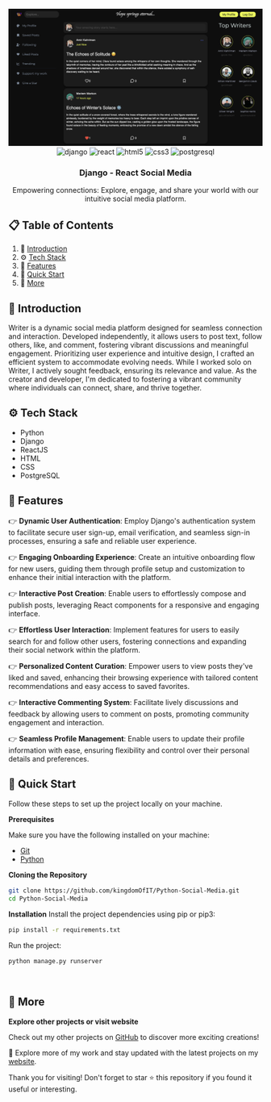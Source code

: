 <div align="center">
  <br />
    <img src="https://github.com/kingdomOfIT/Python-Social-Media/blob/main/media/img/SM-Image.png" alt="Project Banner">
  <br />
  <div>
    <img src="https://img.shields.io/badge/-Django-black?style=for-the-badge&logoColor=white&logo=django&color=092E20" alt="django" />
    <img src="https://img.shields.io/badge/-REACT-black?style=for-the-badge&logoColor=black&logo=react&color=61dbfb" alt="react" />
    <img src="https://img.shields.io/badge/-HTML-black?style=for-the-badge&logoColor=white&logo=html5&color=e34c26" alt="html5" />
    <img src="https://img.shields.io/badge/-css-black?style=for-the-badge&logoColor=white&logo=css3&color=264de4" alt="css3" />
    <img src="https://img.shields.io/badge/-Postgresql-black?style=for-the-badge&logoColor=white&logo=postgresql&color=00008B" alt="postgresql" />
  </div>

  <h3 align="center">Django - React Social Media</h3>

   <div align="center">
    Empowering connections: Explore, engage, and share your world with our intuitive social media platform.
    </div>
</div>

## 📋 <a name="table">Table of Contents</a>

1. 🤖 [Introduction](#introduction)
2. ⚙️ [Tech Stack](#tech-stack)
3. 🔋 [Features](#features)
4. 🤸 [Quick Start](#quick-start)
5. 🚀 [More](#more)


## <a name="introduction">🤖 Introduction</a>

Writer is a dynamic social media platform designed for seamless connection and interaction. Developed independently, it allows users to post text, follow others, like, and comment, fostering vibrant discussions and meaningful engagement. Prioritizing user experience and intuitive design, I crafted an efficient system to accommodate evolving needs. While I worked solo on Writer, I actively sought feedback, ensuring its relevance and value. As the creator and developer, I'm dedicated to fostering a vibrant community where individuals can connect, share, and thrive together.


## <a name="tech-stack">⚙️ Tech Stack</a>

- Python
- Django
- ReactJS
- HTML
- CSS
- PostgreSQL

## <a name="features">🔋 Features</a>

👉 **Dynamic User Authentication**: Employ Django's authentication system to facilitate secure user sign-up, email verification, and seamless sign-in processes, ensuring a safe and reliable user experience.

👉 **Engaging Onboarding Experience**: Create an intuitive onboarding flow for new users, guiding them through profile setup and customization to enhance their initial interaction with the platform.

👉 **Interactive Post Creation**: Enable users to effortlessly compose and publish posts, leveraging React components for a responsive and engaging interface.

👉 **Effortless User Interaction**: Implement features for users to easily search for and follow other users, fostering connections and expanding their social network within the platform.

👉 **Personalized Content Curation**: Empower users to view posts they've liked and saved, enhancing their browsing experience with tailored content recommendations and easy access to saved favorites.

👉 **Interactive Commenting System**: Facilitate lively discussions and feedback by allowing users to comment on posts, promoting community engagement and interaction.

👉 **Seamless Profile Management**: Enable users to update their profile information with ease, ensuring flexibility and control over their personal details and preferences.

## <a name="quick-start">🤸 Quick Start</a>

Follow these steps to set up the project locally on your machine.

**Prerequisites**

Make sure you have the following installed on your machine:

- [Git](https://git-scm.com/)
- [Python](https://www.python.org/)

**Cloning the Repository**

```bash
git clone https://github.com/kingdomOfIT/Python-Social-Media.git
cd Python-Social-Media
```

**Installation**
Install the project dependencies using pip or pip3:

```bash
pip install -r requirements.txt
```

Run the project:

```bash
python manage.py runserver
```

<br />

## <a name="more">🚀 More</a>

**Explore other projects or visit website**

Check out my other projects on <a href="https://github.com/kingdomOfIT" target="_blank">GitHub</a> to discover more exciting creations!

🚀 Explore more of my work and stay updated with the latest projects on my <a href="https://amirkahriman.com" target="_blank">website</a>.

Thank you for visiting! Don't forget to star ⭐ this repository if you found it useful or interesting.

<br />
<br />

#
